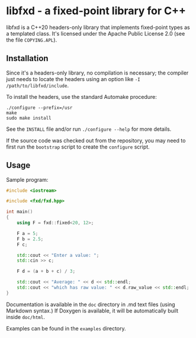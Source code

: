 libfxd - a fixed-point library for C++
======================================

libfxd is a C++20 headers-only library that implements fixed-point types as a templated
class. It's licensed under the Apache Public License 2.0 (see the file `COPYING.APL`).


Installation
------------

Since it's a headers-only library, no compilation is necessary; the compiler just needs to
locate the headers using an option like `-I /path/to/libfxd/include`.

To install the headers, use the standard Automake procedure:

    ./configure --prefix=/usr
    make
    sudo make install


See the `INSTALL` file and/or run `./configure --help` for more details.

If the source code was checked out from the repository, you may need to first run the
`bootstrap` script to create the `configure` script.


Usage
-----

Sample program:

~~~.cpp
#include <iostream>

#include <fxd/fxd.hpp>

int main()
{
    using F = fxd::fixed<20, 12>;

    F a = 5;
    F b = 2.5;
    F c;

    std::cout << "Enter a value: ";
    std::cin >> c;

    F d = (a + b + c) / 3;

    std::cout << "Average: " << d << std::endl;
    std::cout << "which has raw value: " << d.raw_value << std::endl;
}
~~~

Documentation is available in the `doc` directory in .md text files (using Markdown
syntax.) If Doxygen is available, it will be automatically built inside `doc/html`.

Examples can be found in the `examples` directory.
